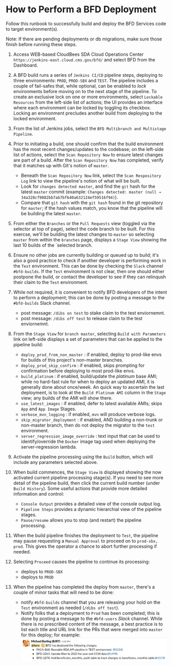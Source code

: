 # How to Perform a BFD Deployment

Follow this runbook to successfully build and deploy the BFD Services code to target environment(s).

Note: If there are pending deployments or db migrations, make sure those finish before running these steps.

1. Access WEB-based CloudBees SDA Cloud Operations Center ```https://jenkins-east.cloud.cms.gov/bfd/``` and select BFD from the Dashboard.

2. A BFD build runs a series of ```Jenkins CI/CD``` pipeline steps, deploying to three environments: `PROD`, `PROD-SBX` and `TEST`. The pipeline includes a couple of fail-safes that, while optional, can be enabled to _lock_ environments before moving on to the next stage of the pipeline. To create an exclusive lock on one or more environments, select ```Lockable Resources``` from the left-side list of actions; the UI provides an interface where each environment can be locked by toggling its checkbox. Locking an environment precludes another build from deploying to the locked environment. 

3. From the list of Jenkins jobs, select the ```BFD Multibranch and Multistage Pipeline```.

4. Prior to initiating a build, one should confirm that the build environment has the most recent changes/updates to the codebase; on the left-side list of actions, select the ```Scan Repository Now``` to ensure latest changes are part of a build. After the ```Scan Repository Now``` has completed, verify that it matches up with Git's notion of ```master```. 

    - Beneath the `Scan Repository Now` link, select the `Scan Respository Log` link to view the pipeline's notion of what will be built. 
    - Look for `changes detected master`, and find the `git` hash for the latest `master` commit (example: ```Changes detected: master (null → 34a328cf9082bb7ab7bf640a632124ef59516f94)```).
    - Compare that `git hash` with the `git hash` found in the git repository for `master`; if the hash values match, you know that the pipeline will be building the latest `master`.

5. From either the ```Branches``` or the ```Pull Requests``` view (toggled via the selector at top of page), select the code branch to be built. For this exercse, we'll be building the latest changes to ```master``` so selecting ```master``` from within the ```branches``` page, displays a ```Stage View``` showing the last 10 builds of the `selected branch.

6. Ensure no other jobs are currently building or queued up to build; it's also a good practice to check if another developer is performing work in the ```Test``` environment. This can be done by checking the ```Slack``` channel ```#bfd-builds```. If the ```Test``` environment is not clear, then one should either postpone the build, or contact the developer to see if they can relinqush their claim to the ```Test``` environment.

7. While not required, it is convenient to notify BFD developers of the intent to perform a deployment; this can be done by posting a message to the ```#bfd-builds``` Slack channel.
    - post message: ```/dibs on test``` to stake claim to the test enviornemnt.
    - post message: ```/dibs off test``` to release claim to the test enviornemnt.

8. From the ```Stage View``` for ```branch master```, selecting ```Build with Parameters``` link on left-side displays a set of parameters that can be applied to the pipeline build:
    - `deploy_prod_from_non_master` : if enabled, deploy to prod-like envs for builds of this project's non-master branches.
    - `deploy_prod_skip_confirm` : if enabled, skips prompting for confirmation before deploying to most prod-like envs.
    - `build_platinum` : if enabled, build/update the _platinum_ base AMI; while no hard-fast rule for when to deploy an updated AMI, it is generally done about once/week. An quick way to ascertain the last deployment, is to look at the ```Build Platinum AMI``` column in the ```Stage``` view; any builds of the AMI will show there.
    - `use_latest_images` : if enabled, defer to latest available AMIs; skips `App` and `App Image` Stages.
    - `verbose_mvn_logging` : if enabled, `mvn` will produce verbose logs.
    - `skip_migrator_deployment` : if enabled, AND building a non-trunk or non-master branch, then do not deploy the migrator to the `test` environment.
    - `server_regression_image_override` : text input that can be used to identify/override the `Docker` image tag used when deploying the server-regression lambda.

9. Activate the pipeline processing using the ```Build``` button, which will include any parameters selected above.

10. When build commences, the ```Stage View``` is displayed showing the now activated current pipeline processing stage(s). If you need to see more detail of the pipeline build, then click the current build number (under ```Build History```). Some useful actions that provide more detailed information and control:
    - ```Console Output``` provides a detailed view of the console output log.
    - ```Pipeline Steps``` provides a dynamic hierarchial view of the pipeline stages.
    - ```Pause/resume``` allows you to stop (and restart) the pipeline processing.

11. When the build pipeline finishes the deployment to ```Test```, the pipeline may pause requesting a ```Manual Approval``` to proceed on to ```prod-sbx, prod```. This gives the operator a chance to abort further processing if needed.

12. Selecting ```Proceed``` causes the pipeline to continue its processing:
    - deploys to ```PROD-SBX``` 
    - deploys to ```PROD```

13. When the pipeline has completed the deploy from ```master```, there's a couple of minor tasks that will need to be done:
    - notify ```#bfd-builds``` channel that you are releasing your hold on the ```Test``` environment as needed (```/dibs off test```).  
    - Notify folks that a deployment to ```Prod``` has been completed; this is done by posting a message to the `#bfd-users` _Slack_ channel. While there is no prescribed content of the message, a best practice is to list each title and URL link for the PRs that were merged into `master` for this deploy; for example:
![Dibs-Off](resources/deploy-completed-slack.png)
